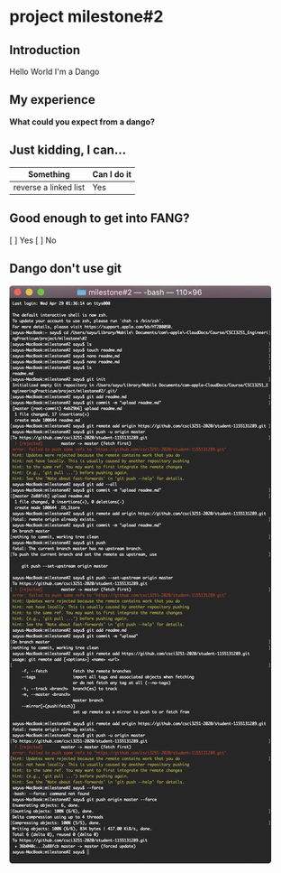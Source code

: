 # project milestone#2
## Introduction
Hello World I'm a Dango

## My experience
**What could you expect from a dango?**

## Just kidding, I can...
| Something | Can I do it |
|-----------|-------------|
|reverse a linked list|Yes|

## Good enough to get into FANG?
[ ] Yes
[ ] No

## Dango don't use git
![Screenshot](Screenshot.png)
